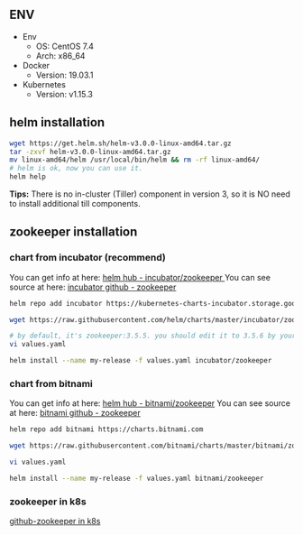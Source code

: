 ## ENV

* Env
  + OS: CentOS 7.4
  + Arch: x86_64
* Docker
  + Version: 19.03.1
* Kubernetes
  + Version: v1.15.3

## helm installation

``` bash
wget https://get.helm.sh/helm-v3.0.0-linux-amd64.tar.gz
tar -zxvf helm-v3.0.0-linux-amd64.tar.gz
mv linux-amd64/helm /usr/local/bin/helm && rm -rf linux-amd64/
# helm is ok, now you can use it.
helm help
```

**Tips:** There is no in-cluster (Tiller) component in version 3, so it is NO need to install additional till components.

## zookeeper installation

### chart from incubator (recommend)
You can get info at here: [ helm hub - incubator/zookeeper ](https://hub.helm.sh/charts/incubator/zookeeper)
You can see source at here: [incubator github - zookeeper](https://github.com/bitnami/charts/tree/master/bitnami/zookeeper)

``` bash
helm repo add incubator https://kubernetes-charts-incubator.storage.googleapis.com

wget https://raw.githubusercontent.com/helm/charts/master/incubator/zookeeper/values.yaml

# by default, it's zookeeper:3.5.5. you should edit it to 3.5.6 by yourself
vi values.yaml

helm install --name my-release -f values.yaml incubator/zookeeper
```

### chart from bitnami

You can get info at here: [helm hub - bitnami/zookeeper](https://hub.helm.sh/charts/bitnami/zookeeper)
You can see source at here: [bitnami github - zookeeper](https://github.com/bitnami/charts/tree/master/bitnami/zookeeper)

``` bash
helm repo add bitnami https://charts.bitnami.com

wget https://raw.githubusercontent.com/bitnami/charts/master/bitnami/zookeeper/values.yaml

vi values.yaml

helm install --name my-release -f values.yaml bitnami/zookeeper
```

### zookeeper in k8s

[github-zookeeper in k8s](https://github.com/JackZxj/zookeeper-in-k8s)
